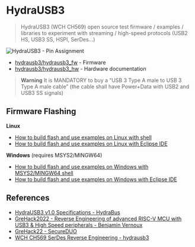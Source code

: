 # HydraUSB3

> HydraUSB3 (WCH CH569) open source test firmware / examples / libraries to experiment with streaming / high-speed protocols (USB2 HS, USB3 SS, HSPI, SerDes...)

![HydraUSB3 - Pin Assignment](https://hydrabus.com/wp-content/uploads/2022/09/HydraUSB3_V1_PinAssignment.png)

* [hydrausb3/hydrausb3_fw](https://github.com/hydrausb3/hydrausb3_fw) - Firmware
* [hydrausb3/hydrausb3_hw](https://github.com/hydrausb3/hydrausb3_hw) - Hardware documentation

> **Warning**
> It is MANDATORY to buy a “USB 3 Type A male to USB 3 Type A male cable” (the cable shall have Power+Data with USB2 and USB3 SS signals)


## Firmware Flashing

**Linux**

* [How to build flash and use examples on Linux with shell](https://github.com/hydrausb3/hydrausb3_fw/wiki/how-to-build-flash-and-use-examples-on-linux)
* [How to build flash and use examples on Linux with Eclipse IDE](https://github.com/hydrausb3/hydrausb3_fw/wiki/how-to-build-flash-and-use-examples-on-linux-Eclipse-IDE)

**Windows** (requires MSYS2/MINGW64)

* [How to build flash and use examples on Windows with MSYS2/MINGW64 shell](https://github.com/hydrausb3/hydrausb3_fw/wiki/how-to-build-flash-and-use-examples-on-windows)
* [How to build flash and use examples on Windows with Eclipse IDE](https://github.com/hydrausb3/hydrausb3_fw/wiki/how-to-build-flash-and-use-examples-on-windows-Eclipse-IDE)


## References

* [HydraUSB3 v1.0 Specifications - HydraBus](https://hydrabus.com/hydrausb3-v1-0-specifications)
* [GreHack2022 - Reverse Engineering of advanced RISC-V MCU with USB3 & High Speed peripherals - Benjamin Vernoux](https://github.com/hydrausb3/grehack22)
* [GreHack22 - SecureDUO](https://github.com/chrisrdlg/gh22_SecureDuo)
* [WCH CH569 SerDes Reverse Engineering - hydrausb3](https://github.com/hydrausb3/wch-ch569-serdes)